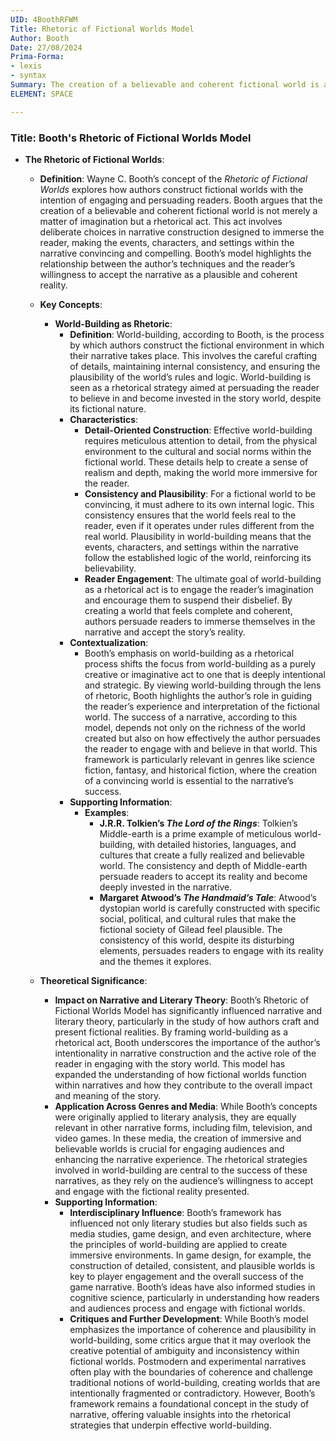 ```yaml
---
UID: 4BoothRFWM
Title: Rhetoric of Fictional Worlds Model
Author: Booth
Date: 27/08/2024
Prima-Forma:
- lexis
- syntax
Summary: The creation of a believable and coherent fictional world is a rhetorical act, designed to immerse ther eader and make the narrative's events and characters convincing.
ELEMENT: SPACE

---
```

### Title: **Booth's Rhetoric of Fictional Worlds Model**

- **The Rhetoric of Fictional Worlds**:
  - **Definition**: Wayne C. Booth’s concept of the *Rhetoric of Fictional Worlds* explores how authors construct fictional worlds with the intention of engaging and persuading readers. Booth argues that the creation of a believable and coherent fictional world is not merely a matter of imagination but a rhetorical act. This act involves deliberate choices in narrative construction designed to immerse the reader, making the events, characters, and settings within the narrative convincing and compelling. Booth’s model highlights the relationship between the author’s techniques and the reader’s willingness to accept the narrative as a plausible and coherent reality.

  - **Key Concepts**:

    - **World-Building as Rhetoric**:
      - **Definition**: World-building, according to Booth, is the process by which authors construct the fictional environment in which their narrative takes place. This involves the careful crafting of details, maintaining internal consistency, and ensuring the plausibility of the world’s rules and logic. World-building is seen as a rhetorical strategy aimed at persuading the reader to believe in and become invested in the story world, despite its fictional nature.
      - **Characteristics**:
        - **Detail-Oriented Construction**: Effective world-building requires meticulous attention to detail, from the physical environment to the cultural and social norms within the fictional world. These details help to create a sense of realism and depth, making the world more immersive for the reader.
        - **Consistency and Plausibility**: For a fictional world to be convincing, it must adhere to its own internal logic. This consistency ensures that the world feels real to the reader, even if it operates under rules different from the real world. Plausibility in world-building means that the events, characters, and settings within the narrative follow the established logic of the world, reinforcing its believability.
        - **Reader Engagement**: The ultimate goal of world-building as a rhetorical act is to engage the reader’s imagination and encourage them to suspend their disbelief. By creating a world that feels complete and coherent, authors persuade readers to immerse themselves in the narrative and accept the story’s reality.
      - **Contextualization**:
        - Booth’s emphasis on world-building as a rhetorical process shifts the focus from world-building as a purely creative or imaginative act to one that is deeply intentional and strategic. By viewing world-building through the lens of rhetoric, Booth highlights the author’s role in guiding the reader’s experience and interpretation of the fictional world. The success of a narrative, according to this model, depends not only on the richness of the world created but also on how effectively the author persuades the reader to engage with and believe in that world. This framework is particularly relevant in genres like science fiction, fantasy, and historical fiction, where the creation of a convincing world is essential to the narrative’s success.
      - **Supporting Information**:
        - **Examples**:
          - **J.R.R. Tolkien’s *The Lord of the Rings***: Tolkien’s Middle-earth is a prime example of meticulous world-building, with detailed histories, languages, and cultures that create a fully realized and believable world. The consistency and depth of Middle-earth persuade readers to accept its reality and become deeply invested in the narrative.
          - **Margaret Atwood’s *The Handmaid’s Tale***: Atwood’s dystopian world is carefully constructed with specific social, political, and cultural rules that make the fictional society of Gilead feel plausible. The consistency of this world, despite its disturbing elements, persuades readers to engage with its reality and the themes it explores.

  - **Theoretical Significance**:
    - **Impact on Narrative and Literary Theory**: Booth’s Rhetoric of Fictional Worlds Model has significantly influenced narrative and literary theory, particularly in the study of how authors craft and present fictional realities. By framing world-building as a rhetorical act, Booth underscores the importance of the author’s intentionality in narrative construction and the active role of the reader in engaging with the story world. This model has expanded the understanding of how fictional worlds function within narratives and how they contribute to the overall impact and meaning of the story.
    - **Application Across Genres and Media**: While Booth’s concepts were originally applied to literary analysis, they are equally relevant in other narrative forms, including film, television, and video games. In these media, the creation of immersive and believable worlds is crucial for engaging audiences and enhancing the narrative experience. The rhetorical strategies involved in world-building are central to the success of these narratives, as they rely on the audience’s willingness to accept and engage with the fictional reality presented.
    - **Supporting Information**:
      - **Interdisciplinary Influence**: Booth’s framework has influenced not only literary studies but also fields such as media studies, game design, and even architecture, where the principles of world-building are applied to create immersive environments. In game design, for example, the construction of detailed, consistent, and plausible worlds is key to player engagement and the overall success of the game narrative. Booth’s ideas have also informed studies in cognitive science, particularly in understanding how readers and audiences process and engage with fictional worlds.
      - **Critiques and Further Development**: While Booth’s model emphasizes the importance of coherence and plausibility in world-building, some critics argue that it may overlook the creative potential of ambiguity and inconsistency within fictional worlds. Postmodern and experimental narratives often play with the boundaries of coherence and challenge traditional notions of world-building, creating worlds that are intentionally fragmented or contradictory. However, Booth’s framework remains a foundational concept in the study of narrative, offering valuable insights into the rhetorical strategies that underpin effective world-building.
